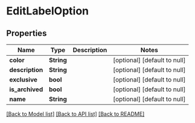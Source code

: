 # EditLabelOption

## Properties
Name | Type | Description | Notes
------------ | ------------- | ------------- | -------------
**color** | **String** |  | [optional] [default to null]
**description** | **String** |  | [optional] [default to null]
**exclusive** | **bool** |  | [optional] [default to null]
**is_archived** | **bool** |  | [optional] [default to null]
**name** | **String** |  | [optional] [default to null]

[[Back to Model list]](../README.md#documentation-for-models) [[Back to API list]](../README.md#documentation-for-api-endpoints) [[Back to README]](../README.md)


